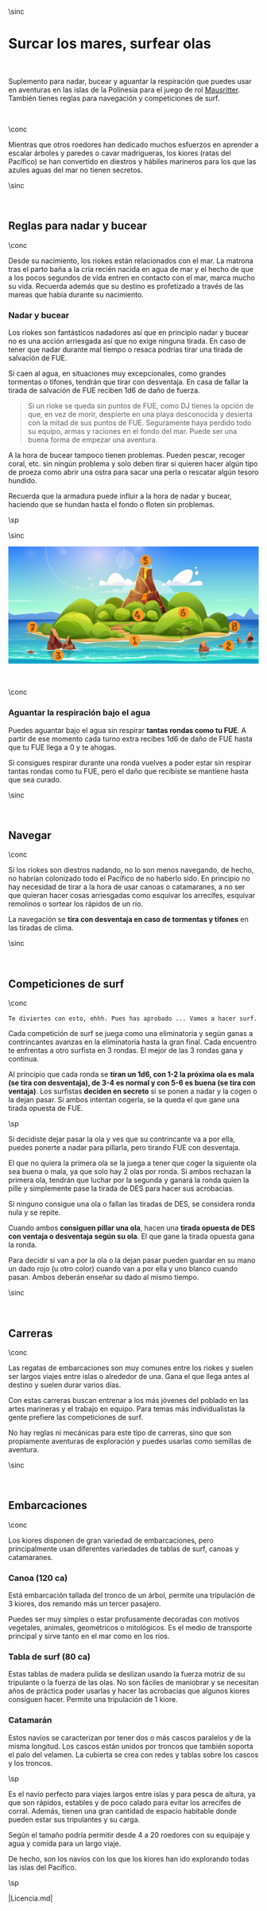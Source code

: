 \sinc

# Surcar los mares, surfear olas

&nbsp;

Suplemento para nadar, bucear y aguantar la respiración que puedes usar en aventuras en las islas de la Polinesia para el juego de rol [Mausritter](https://losing-games.itch.io/mausritter). También tienes reglas para navegación y competiciones de surf.

&nbsp;

\conc

Mientras que otros roedores han dedicado muchos esfuerzos en aprender a escalar árboles y paredes o cavar madrigueras, los kiores (ratas del Pacífico) se han convertido en diestros y hábiles marineros para los que las azules aguas del mar no tienen secretos.

\sinc

&nbsp;

## Reglas para nadar y bucear

\conc

Desde su nacimiento, los riokes están relacionados con el mar. La matrona tras el parto baña a la cría recién nacida en agua de mar y el hecho de que a los pocos segundos de vida entren en contacto con el mar, marca mucho su vida. Recuerda además que su destino es profetizado a través de las mareas que había durante su nacimiento.

### Nadar y bucear

Los riokes son fantásticos nadadores así que en principio nadar y bucear no es una acción arriesgada así que no exige ninguna tirada. En caso de tener que nadar durante mal tiempo o resaca podrías tirar una tirada de salvación de FUE.

Si caen al agua, en situaciones muy excepcionales, como grandes tormentas o tifones, tendrán que tirar con desventaja. En casa de fallar la tirada de salvación de FUE reciben 1d6 de daño de fuerza.

> Si un rioke se queda sin puntos de FUE, como DJ tienes la opción de que, en vez de morir, despierte en una playa desconocida y desierta con la mitad de sus puntos de FUE. Seguramente haya perdido todo su equipo, armas y raciones en el fondo del mar. Puede ser una buena forma de empezar una aventura.

A la hora de bucear tampoco tienen problemas. Pueden pescar, recoger coral, etc. sin ningún problema y solo deben tirar si quieren hacer algún tipo de proeza como abrir una ostra para sacar una perla o rescatar algún tesoro hundido.  

Recuerda que la armadura puede influir a la hora de nadar y bucear, haciendo que se hundan hasta el fondo o floten sin problemas.

\sp

\sinc

[![Sea deep light underwater surface cartoon vector by upklyak](./images/mapa-isla.jpg "Sea deep light underwater surface cartoon vector by upklyak")](https://www.freepik.es/vector-gratis/vector-dibujos-animados-superficie-submarina-luz-profunda-mar_50076492.htm "Sea deep light underwater surface cartoon vector by upklyak")

&nbsp;

\conc

### Aguantar la respiración bajo el agua

Puedes aguantar bajo el agua sin respirar **tantas rondas como tu FUE**. A partir de ese momento cada turno extra recibes 1d6 de daño de FUE hasta que tu FUE llega a 0 y te ahogas.

Si consigues respirar durante una ronda vuelves a poder estar sin respirar tantas rondas como tu FUE, pero el daño que recibiste se mantiene hasta que sea curado.

\sinc

&nbsp;

## Navegar

\conc

Si los riokes son diestros nadando, no lo son menos navegando, de hecho, no habrían colonizado todo el Pacífico de no haberlo sido. En principio no hay necesidad de tirar a la hora de usar canoas o catamaranes, a no ser que quieran hacer cosas arriesgadas como esquivar los arrecifes, esquivar remolinos o sortear los rápidos de un río.

La navegación se **tira con desventaja en caso de tormentas y tifones** en las tiradas de clima.

\sinc

&nbsp;

## Competiciones de surf

\conc

```
Te diviertes con esto, ehhh. Pues has aprobado ... Vamos a hacer surf.
```

Cada competición de surf se juega como una eliminatoria y según ganas a contrincantes avanzas en la eliminatoria hasta la gran final. Cada encuentro te enfrentas a otro surfista en 3 rondas. El mejor de las 3 rondas gana y continua.

Al principio que cada ronda se **tiran un 1d6, con 1-2 la próxima ola es mala (se tira con desventaja), de 3-4 es normal y con 5-6 es buena (se tira con ventaja)**. Los surfistas **deciden en secreto** si se ponen a nadar y la cogen o la dejan pasar. Si ambos intentan cogerla, se la queda el que gane una tirada opuesta de FUE.

\sp

Si decidiste dejar pasar la ola y ves que su contrincante va a por ella, puedes ponerte a nadar para pillarla, pero tirando FUE con desventaja.

El que no quiera la primera ola se la juega a tener que coger la siguiente ola sea buena o mala, ya que solo hay 2 olas por ronda. Si ambos rechazan la primera ola, tendrán que luchar por la segunda y ganará la ronda quien la pille y simplemente pase la tirada de DES para hacer sus acrobacias.

Si ninguno consigue una ola o fallan las tiradas de DES, se considera ronda nula y se repite.
 
Cuando ambos **consiguen pillar una ola**, hacen una **tirada opuesta de DES con ventaja o desventaja según su ola**. El que gane la tirada opuesta gana la ronda.

Para decidir si van a por la ola o la dejan pasar pueden guardar en su mano un dado rojo (u otro color) cuando van a por ella y uno blanco cuando pasan. Ambos deberán enseñar su dado al mismo tiempo.


\sinc

&nbsp;

## Carreras

\conc

Las regatas de embarcaciones son muy comunes entre los riokes y suelen ser largos viajes entre islas o alrededor de una. Gana el que llega antes al destino y suelen durar varios días.


Con estas carreras buscan entrenar a los más jóvenes del poblado en las artes marineras y el trabajo en equipo. Para temas más individualistas la gente prefiere las competiciones de surf.

No hay reglas ni mecánicas para este tipo de carreras, sino que son propiamente aventuras de exploración y puedes usarlas como semillas de aventura.

\sinc

&nbsp;

## Embarcaciones

\conc

Los kiores disponen de gran variedad de embarcaciones, pero principalmente usan diferentes variedades de tablas de surf, canoas y catamaranes.

### Canoa (120 ca)

Está embarcación tallada del tronco de un árbol, permite una tripulación de 3 kiores, dos remando más un tercer pasajero. 

Puedes ser muy simples o estar profusamente decoradas con motivos vegetales, animales, geométricos o mitológicos. Es el medio de transporte principal y sirve tanto en el mar como en los ríos.

### Tabla de surf (80 ca)

Estas tablas de madera pulida se deslizan usando la fuerza motriz de su tripulante o la fuerza de las olas. No son fáciles de maniobrar y se necesitan años de práctica poder usarlas y hacer las acrobacias que algunos kiores consiguen hacer. Permite una tripulación de 1 kiore.

### Catamarán

Estos navíos se caracterizan por tener dos o más cascos paralelos y de la misma longitud. Los cascos están unidos por troncos que también soporta el palo del velamen. La cubierta se crea con redes y tablas sobre los cascos y los troncos.

\sp

Es el navío perfecto para viajes largos entre islas y para pesca de altura, ya que son rápidos, estables y de poco calado para evitar los arrecifes de corral. Además, tienen una gran cantidad de espacio habitable donde pueden estar sus tripulantes y su carga.

Según el tamaño podría permitir desde 4 a 20 roedores con su equipaje y agua y comida para un largo viaje.

De hecho, son los navíos con los que los kiores han ido explorando todas las islas del Pacífico.

\sp

|Licencia.md|